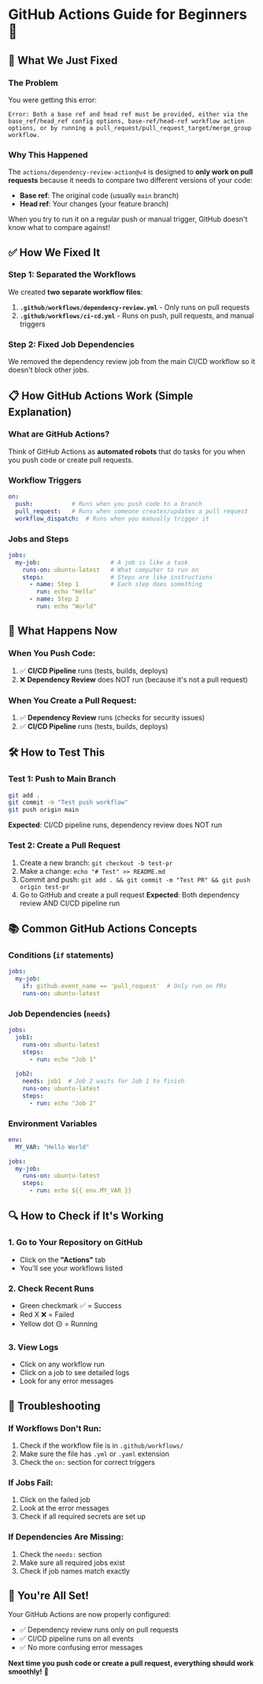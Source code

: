 # GitHub Actions Guide for Beginners 🚀

## 🔧 **What We Just Fixed**

### **The Problem**
You were getting this error:
```
Error: Both a base ref and head ref must be provided, either via the base_ref/head_ref config options, base-ref/head-ref workflow action options, or by running a pull_request/pull_request_target/merge_group workflow.
```

### **Why This Happened**
The `actions/dependency-review-action@v4` is designed to **only work on pull requests** because it needs to compare two different versions of your code:
- **Base ref**: The original code (usually `main` branch)
- **Head ref**: Your changes (your feature branch)

When you try to run it on a regular push or manual trigger, GitHub doesn't know what to compare against!

## ✅ **How We Fixed It**

### **Step 1: Separated the Workflows**
We created **two separate workflow files**:

1. **`.github/workflows/dependency-review.yml`** - Only runs on pull requests
2. **`.github/workflows/ci-cd.yml`** - Runs on push, pull requests, and manual triggers

### **Step 2: Fixed Job Dependencies**
We removed the dependency review job from the main CI/CD workflow so it doesn't block other jobs.

## 📋 **How GitHub Actions Work (Simple Explanation)**

### **What are GitHub Actions?**
Think of GitHub Actions as **automated robots** that do tasks for you when you push code or create pull requests.

### **Workflow Triggers**
```yaml
on:
  push:           # Runs when you push code to a branch
  pull_request:   # Runs when someone creates/updates a pull request
  workflow_dispatch:  # Runs when you manually trigger it
```

### **Jobs and Steps**
```yaml
jobs:
  my-job:                    # A job is like a task
    runs-on: ubuntu-latest   # What computer to run on
    steps:                   # Steps are like instructions
      - name: Step 1         # Each step does something
        run: echo "Hello"
      - name: Step 2
        run: echo "World"
```

## 🎯 **What Happens Now**

### **When You Push Code:**
1. ✅ **CI/CD Pipeline** runs (tests, builds, deploys)
2. ❌ **Dependency Review** does NOT run (because it's not a pull request)

### **When You Create a Pull Request:**
1. ✅ **Dependency Review** runs (checks for security issues)
2. ✅ **CI/CD Pipeline** runs (tests, builds, deploys)

## 🛠️ **How to Test This**

### **Test 1: Push to Main Branch**
```bash
git add .
git commit -m "Test push workflow"
git push origin main
```
**Expected**: CI/CD pipeline runs, dependency review does NOT run

### **Test 2: Create a Pull Request**
1. Create a new branch: `git checkout -b test-pr`
2. Make a change: `echo "# Test" >> README.md`
3. Commit and push: `git add . && git commit -m "Test PR" && git push origin test-pr`
4. Go to GitHub and create a pull request
**Expected**: Both dependency review AND CI/CD pipeline run

## 📚 **Common GitHub Actions Concepts**

### **Conditions (`if` statements)**
```yaml
jobs:
  my-job:
    if: github.event_name == 'pull_request'  # Only run on PRs
    runs-on: ubuntu-latest
```

### **Job Dependencies (`needs`)**
```yaml
jobs:
  job1:
    runs-on: ubuntu-latest
    steps:
      - run: echo "Job 1"
  
  job2:
    needs: job1  # Job 2 waits for Job 1 to finish
    runs-on: ubuntu-latest
    steps:
      - run: echo "Job 2"
```

### **Environment Variables**
```yaml
env:
  MY_VAR: "Hello World"

jobs:
  my-job:
    runs-on: ubuntu-latest
    steps:
      - run: echo ${{ env.MY_VAR }}
```

## 🔍 **How to Check if It's Working**

### **1. Go to Your Repository on GitHub**
- Click on the **"Actions"** tab
- You'll see your workflows listed

### **2. Check Recent Runs**
- Green checkmark ✅ = Success
- Red X ❌ = Failed
- Yellow dot 🟡 = Running

### **3. View Logs**
- Click on any workflow run
- Click on a job to see detailed logs
- Look for any error messages

## 🚨 **Troubleshooting**

### **If Workflows Don't Run:**
1. Check if the workflow file is in `.github/workflows/`
2. Make sure the file has `.yml` or `.yaml` extension
3. Check the `on:` section for correct triggers

### **If Jobs Fail:**
1. Click on the failed job
2. Look at the error messages
3. Check if all required secrets are set up

### **If Dependencies Are Missing:**
1. Check the `needs:` section
2. Make sure all required jobs exist
3. Check if job names match exactly

## 🎉 **You're All Set!**

Your GitHub Actions are now properly configured:
- ✅ Dependency review runs only on pull requests
- ✅ CI/CD pipeline runs on all events
- ✅ No more confusing error messages

**Next time you push code or create a pull request, everything should work smoothly!** 🚀 